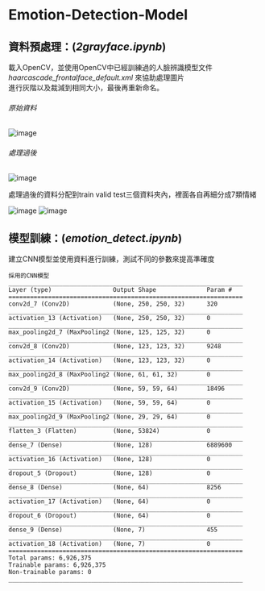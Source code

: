 # Emotion-Detection-Model
## 資料預處理：(*2grayface.ipynb*) 
載入OpenCV，並使用OpenCV中已經訓練過的人臉辨識模型文件*haarcascade_frontalface_default.xml* 來協助處理圖片  
進行灰階以及裁減到相同大小，最後再重新命名。

###### 原始資料
![image](https://user-images.githubusercontent.com/30427256/110300140-8058fb00-8031-11eb-81b5-cf432af70232.png '原始資料')

###### 處理過後
![image](https://user-images.githubusercontent.com/30427256/110302045-c57e2c80-8033-11eb-8ab8-6b32904473b5.png '處理過後')

處理過後的資料分配到train valid test三個資料夾內，裡面各自再細分成7類情緒

![image](https://user-images.githubusercontent.com/30427256/110303798-c9ab4980-8035-11eb-876d-88270a698050.png)
![image](https://user-images.githubusercontent.com/30427256/110304585-bba9f880-8036-11eb-9081-724c04be7ec2.png)

## 模型訓練：(*emotion_detect.ipynb*)  
建立CNN模型並使用資料進行訓練，測試不同的參數來提高準確度
```
採用的CNN模型
_________________________________________________________________
Layer (type)                 Output Shape              Param #   
=================================================================
conv2d_7 (Conv2D)            (None, 250, 250, 32)      320       
_________________________________________________________________
activation_13 (Activation)   (None, 250, 250, 32)      0         
_________________________________________________________________
max_pooling2d_7 (MaxPooling2 (None, 125, 125, 32)      0         
_________________________________________________________________
conv2d_8 (Conv2D)            (None, 123, 123, 32)      9248      
_________________________________________________________________
activation_14 (Activation)   (None, 123, 123, 32)      0         
_________________________________________________________________
max_pooling2d_8 (MaxPooling2 (None, 61, 61, 32)        0         
_________________________________________________________________
conv2d_9 (Conv2D)            (None, 59, 59, 64)        18496     
_________________________________________________________________
activation_15 (Activation)   (None, 59, 59, 64)        0         
_________________________________________________________________
max_pooling2d_9 (MaxPooling2 (None, 29, 29, 64)        0         
_________________________________________________________________
flatten_3 (Flatten)          (None, 53824)             0         
_________________________________________________________________
dense_7 (Dense)              (None, 128)               6889600   
_________________________________________________________________
activation_16 (Activation)   (None, 128)               0         
_________________________________________________________________
dropout_5 (Dropout)          (None, 128)               0         
_________________________________________________________________
dense_8 (Dense)              (None, 64)                8256      
_________________________________________________________________
activation_17 (Activation)   (None, 64)                0         
_________________________________________________________________
dropout_6 (Dropout)          (None, 64)                0         
_________________________________________________________________
dense_9 (Dense)              (None, 7)                 455       
_________________________________________________________________
activation_18 (Activation)   (None, 7)                 0         
=================================================================
Total params: 6,926,375
Trainable params: 6,926,375
Non-trainable params: 0
_________________________________________________________________
```
